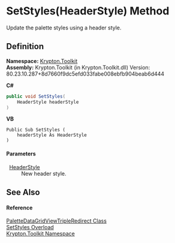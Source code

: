 # SetStyles(HeaderStyle) Method


Update the palette styles using a header style.



## Definition
**Namespace:** <a href="79d2eac2-21f4-54ff-7552-b20c33c30600.md">Krypton.Toolkit</a>  
**Assembly:** Krypton.Toolkit (in Krypton.Toolkit.dll) Version: 80.23.10.287+8d7660f9dc5efd033fabe008ebfb904beab6d444

**C#**
``` C#
public void SetStyles(
	HeaderStyle headerStyle
)
```
**VB**
``` VB
Public Sub SetStyles ( 
	headerStyle As HeaderStyle
)
```



#### Parameters
<dl><dt>  <a href="e6d51a81-4631-7272-a3b6-453318f56060.md">HeaderStyle</a></dt><dd>New header style.</dd></dl>

## See Also


#### Reference
<a href="a5da006a-a2ab-e91d-a98f-af675e867f21.md">PaletteDataGridViewTripleRedirect Class</a>  
<a href="a719f492-bab9-fb6d-c981-1d3b311ee94c.md">SetStyles Overload</a>  
<a href="79d2eac2-21f4-54ff-7552-b20c33c30600.md">Krypton.Toolkit Namespace</a>  
